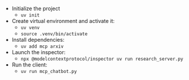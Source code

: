 - Initialize the project
    - `uv init`
- Create virtual environment and activate it:
    - `uv venv`
    - `source .venv/bin/activate`
- Install dependencies:
    - `uv add mcp arxiv`
- Launch the inspector:
    - `npx @modelcontextprotocol/inspector uv run research_server.py`
- Run the client:
    - `uv run mcp_chatbot.py`

